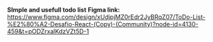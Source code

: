 **SImple and usefull todo list**
**Figma link:** https://www.figma.com/design/xUdjpjMZ0rEdr2JyBRqZ07/ToDo-List-%E2%80%A2-Desafio-React-(Copy)-(Community)?node-id=4130-459&t=pODZrxalKdzVZt5D-1
